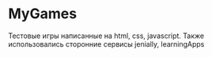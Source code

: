 # MyGames

Тестовые игры написанные на html, css, javascript. Также использовались сторонние сервисы jenially, learningApps
